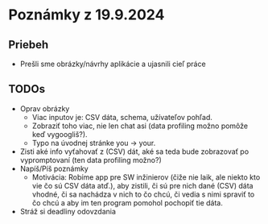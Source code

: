 # Poznámky z 19.9.2024

## Priebeh

- Prešli sme obrázky/návrhy aplikácie a ujasnili cieľ práce

## TODOs

- Oprav obrázky
    - Viac inputov je: CSV dáta, schema, užívateľov pohľad. 
    - Zobraziť toho viac, nie len chat asi (data profiling možno pomôže keď vygoogliš?).
    - Typo na úvodnej stránke you -> your.
- Zisti aké info vyťahovať z (CSV) dát, aké sa teda bude zobrazovať po vypromptovaní (ten data profiling možno?)
- Napíš/Píš poznámky
    - Motivácia: Robíme app pre SW inžinierov (čiže nie laik, ale niekto kto vie čo sú CSV dáta atď.), aby zistili, či sú pre nich dané (CSV) dáta vhodné, či sa nachádza v nich to čo chcú, či vedia s nimi spraviť to čo chcú a aby im ten program pomohol pochopiť tie dáta.
- Stráž si deadliny odovzdania
